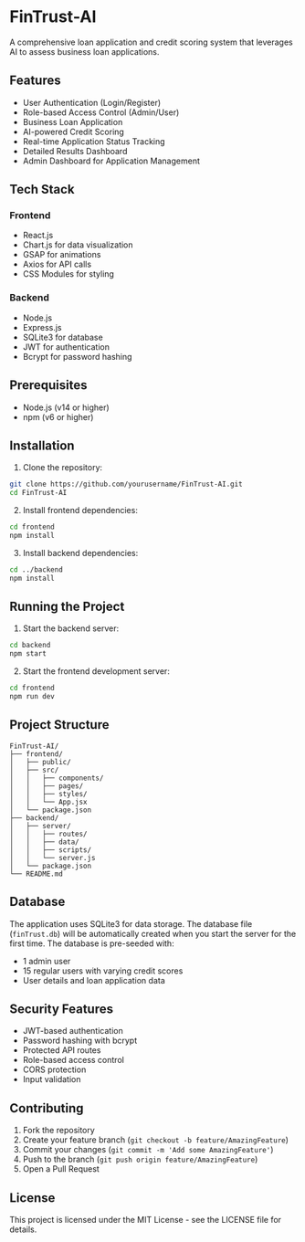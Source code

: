 # FinTrust-AI

A comprehensive loan application and credit scoring system that leverages AI to assess business loan applications.

## Features

- User Authentication (Login/Register)
- Role-based Access Control (Admin/User)
- Business Loan Application
- AI-powered Credit Scoring
- Real-time Application Status Tracking
- Detailed Results Dashboard
- Admin Dashboard for Application Management

## Tech Stack

### Frontend
- React.js
- Chart.js for data visualization
- GSAP for animations
- Axios for API calls
- CSS Modules for styling

### Backend
- Node.js
- Express.js
- SQLite3 for database
- JWT for authentication
- Bcrypt for password hashing

## Prerequisites

- Node.js (v14 or higher)
- npm (v6 or higher)

## Installation

1. Clone the repository:
```bash
git clone https://github.com/yourusername/FinTrust-AI.git
cd FinTrust-AI
```

2. Install frontend dependencies:
```bash
cd frontend
npm install
```

3. Install backend dependencies:
```bash
cd ../backend
npm install
```

## Running the Project

1. Start the backend server:
```bash
cd backend
npm start
```

2. Start the frontend development server:
```bash
cd frontend
npm run dev
```

## Project Structure

```
FinTrust-AI/
├── frontend/
│   ├── public/
│   ├── src/
│   │   ├── components/
│   │   ├── pages/
│   │   ├── styles/
│   │   └── App.jsx
│   └── package.json
├── backend/
│   ├── server/
│   │   ├── routes/
│   │   ├── data/
│   │   ├── scripts/
│   │   └── server.js
│   └── package.json
└── README.md
```

## Database

The application uses SQLite3 for data storage. The database file (`finTrust.db`) will be automatically created when you start the server for the first time. The database is pre-seeded with:
- 1 admin user
- 15 regular users with varying credit scores
- User details and loan application data

## Security Features

- JWT-based authentication
- Password hashing with bcrypt
- Protected API routes
- Role-based access control
- CORS protection
- Input validation

## Contributing

1. Fork the repository
2. Create your feature branch (`git checkout -b feature/AmazingFeature`)
3. Commit your changes (`git commit -m 'Add some AmazingFeature'`)
4. Push to the branch (`git push origin feature/AmazingFeature`)
5. Open a Pull Request

## License

This project is licensed under the MIT License - see the LICENSE file for details.

